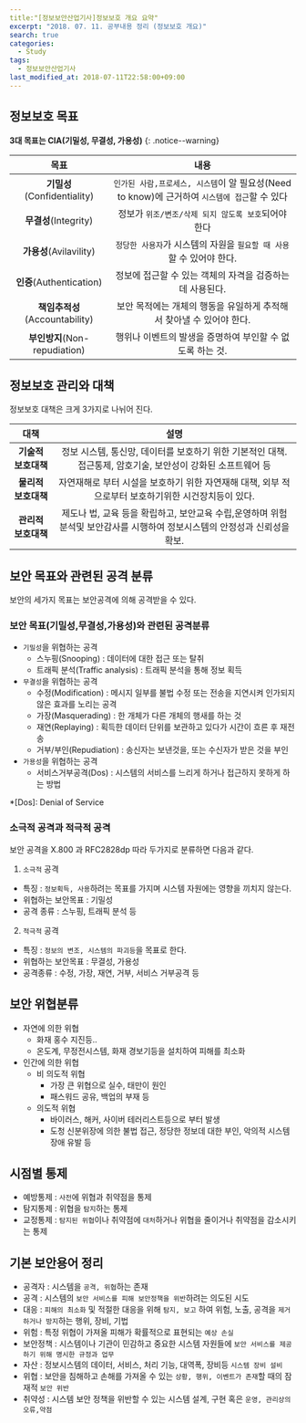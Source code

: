 ```yaml
---
title:"[정보보안산업기사]정보보호 개요 요약"
excerpt: "2018. 07. 11. 공부내용 정리 (정보보호 개요)"
search: true
categories: 
  - Study
tags: 
  - 정보보안산업기사
last_modified_at: 2018-07-11T22:58:00+09:00
---
```



## 정보보호 목표

**3대 목표는 CIA(기밀성, 무결성, 가용성)**
{: .notice--warning}

| **목표** | **내용** |
|:-------:|:-------:|
|**기밀성**(Confidentiality)|`인가된 사람,프로세스, 시스템`이 알 필요성(Need to know)에 근거하여 `시스템에 접근`할 수 있다|
|**무결성**(Integrity)|정보가 `위조/변조/삭제 되지 않도록 보호`되어야 한다|
|**가용성**(Avilavility)|`정당한 사용자`가 시스템의 자원을 `필요할 때 사용`할 수 있어야 한다.|
|**인증**(Authentication)|정보에 접근할 수 있는 객체의 자격을 검증하는데 사용된다.|
|**책임추적성**(Accountability)|보안 목적에는 개체의 행동을 유일하게 추적해서 찾아낼 수 있어야 한다.|
|**부인방지**(Non-repudiation)|행위나 이벤트의 발생을 증명하여 부인할 수 없도록 하는 것.|

## 정보보호 관리와 대책

정보보호 대책은 크게 3가지로 나뉘어 진다.

| **대책** | **설명** |
|:-------:|:-------:|
|  **기술적 보호대책**  |정보 시스템, 통신망, 데이터를 보호하기 위한 기본적인 대책. 접근통제, 암호기술, 보안성이 강화된 소프트웨어 등|
|**물리적 보호대책**|자연재해로 부터 시설을 보호하기 위한 자연재해 대책, 외부 적으로부터 보호하기위한 시건장치등이 있다.|
|**관리적 보호대책**|제도나 법, 교육 등을 확립하고, 보안교육 수립,운영하며 위험 분석및 보안감사를 시행하여 정보시스템의 안정성과 신뢰성을 확보.|

## 보안 목표와 관련된 공격 분류

보안의 세가지 목표는 보안공격에 의해 공격받을 수 있다.

### 보안 목표(기밀성,무결성,가용성)와 관련된 공격분류

* `기밀성`을 위협하는 공격
  - 스누핑(Snooping) : 데이터에 대한 접근 또는 탈취
  - 트래픽 분석(Traffic analysis) : 트래픽 분석을 통해 정보 획득
* `무결성`을 위협하는 공격
  - 수정(Modification) : 메시지 일부를 불법 수정 또는 전송을 지연시켜 인가되지 않은 효과를 노리는 공격
  - 가장(Masquerading) : 한 개체가 다른 개체의 행새를 하는 것
  - 재연(Replaying) : 획득한 데이터 단위를 보관하고 있다가 시간이 흐른 후 재전송
  - 거부/부인(Repudiation) : 송신자는 보낸것을, 또는 수신자가 받은 것을 부인
* `가용성`을 위협하는 공격
  - 서비스거부공격(Dos) : 시스템의 서비스를 느리게 하거나 접근하지 못하게 하는 방법
  
*[Dos]: Denial of Service
  
### 소극적 공격과 적극적 공격

보안 공격을 X.800 과 RFC2828dp 따라 두가지로 분류하면 다음과 같다.

1. `소극적` 공격
  - 특징 : `정보획득, 사용`하려는 목표를 가지며 시스템 자원에는 영향을 끼치지 않는다.
  - 위협하는 보안목표 : 기밀성
  - 공격 종류 : 스누핑, 트래픽 분석 등

2. `적극적` 공격
  - 특징 : `정보의 변조, 시스템의 파괴등`을 목표로 한다.
  - 위협하는 보안목표 : 무결성, 가용성
  - 공격종류 : 수정, 가장, 재연, 거부, 서비스 거부공격 등



## 보안 위협분류

* 자연에 의한 위협
  - 화재 홍수 지진등..
  - 온도계, 무정전시스템, 화재 경보기등을 설치하여 피해를 최소화
* 인간에 의한 위협
  - 비 의도적 위협
    + 가장 큰 위협으로 실수, 태만이 원인
    + 패스워드 공유, 백업의 부재 등
  - 의도적 위협
    + 바이러스, 해커, 사이버 테러리스트등으로 부터 발생
    + 도청 신분위장에 의한 불법 접근, 정당한 정보데 대한 부인, 악의적 시스템 장애 유발 등


## 시점별 통제

* 예방통제 : `사전`에 위협과 취약점을 통제
* 탐지통제 : 위협을 `탐지`하는 통제
* 교정통제 : `탐지된 위협`이나 취약점에 `대처`하거나 위협을 줄이거나 취약점을 감소시키는 통제

## 기본 보안용어 정리

* 공격자 : 시스템을 `공격, 위협`하는 존재
* 공격 : 시스템의 `보안 서비스를 피해 보안정책을 위반`하려는 의도된 시도
* 대응 : `피해의 최소화` 및 적절한 대응을 위해 `탐지, 보고` 하여 위험, 노출, 공격을 `제거하거나 방지`하는 행위, 장비, 기법
* 위험 : 특정 위협이 가져올 피해가 확률적으로 표현되는 `예상 손실`
* 보안정책 : 시스템이나 기관이 민감하고 중요한 시스템 자원들에 `보안 서비스를 제공하기 위해 명시한 규정과 업무`
* 자산 : 정보시스템의 데이터, 서비스, 처리 기능, 대역폭, 장비등 `시스템 장비 설비`
* 위협 : 보안을 침해하고 손해를 가져올 수 있는 `상황, 행위, 이벤트가 존재`할 때의 잠재적 `보안 위반`
* 취약성 : 시스템 보안 정책을 위반할 수 있는 시스템 설계, 구현 혹은 `운영, 관리상의 오류,약점`
